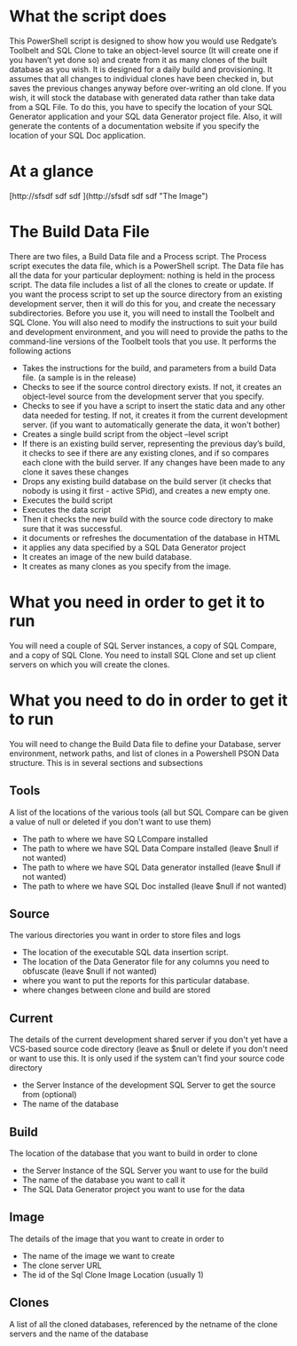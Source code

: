 # What the script does #
This PowerShell script is designed to show how you would use Redgate’s Toolbelt and SQL Clone to take an object-level source (It will create one if you haven’t yet done so) and create from it as many clones of the built database as you wish. It is designed for a daily build and provisioning. It assumes that all changes to individual clones have been checked in, but saves the previous changes anyway before over-writing an old clone. 
If you wish, it will stock the database with generated data rather than take data from a SQL File. To do this, you have to specify the location of your SQL Generator application and your SQL data Generator project file. Also, it will generate the contents of a documentation website if you specify the location of your SQL Doc application.

# At a glance #
[http://sfsdf sdf sdf ](http://sfsdf sdf sdf  "The Image")
# The Build Data File #

There are two files, a Build Data file and a Process script. The Process script executes the data file, which is a PowerShell script. The Data file has all the data for your particular deployment: nothing is held in the process script. The data file includes a list of all the clones to create or update. If you want the process script to set up the source directory from an existing development server, then it will do this for you, and create the necessary subdirectories.
Before you use it, you will need to install the Toolbelt and SQL Clone. You will also need to modify the instructions to suit your build and development environment, and you will need to provide the paths to the command-line versions of the Toolbelt  tools that you use.
It performs the following actions
- Takes the instructions for the build, and parameters from a build Data file. (a sample is in the release)
- Checks to see if the source control directory exists. If not, it creates an object-level source from the development server that you specify.
- Checks to see if you have a script to insert the static data and any other data needed for testing. If not, it creates it from the current development server. (if you want to automatically generate the data, it won't bother)
- Creates a single build script from the object –level script
- If there is an existing build server, representing the previous day’s build, it checks to see if there are any existing clones, and if so compares each clone with the build server. If any changes have been made to any clone it saves these changes
- Drops any existing build database on the build server (it checks that nobody is using it first - active SPid), and creates a new empty one.
- Executes the build script
- Executes the data script
- Then it checks the new build with the source code directory to make sure that it was successful.
- it documents or refreshes the documentation of the database in HTML
- it applies any data specified by a SQL Data Generator project
- It creates an image of the new build database.
- It creates as many clones as you specify from the image. 

# What you need in order to get it to run #

You will need a couple of SQL Server instances, a copy of SQL Compare, and a copy of SQL Clone. You need to install SQL Clone and set up client servers on which you will create the clones.

# What you need to do in order to get it to run #

You will need to change the Build Data file to define your Database, server environment, network paths, and list of clones in a Powershell PSON Data structure. 
This is in several sections and subsections
## Tools ##
A list of the locations of the various tools (all but SQL Compare can be given a value of null or deleted if you don't want to use them)
 - The path to where we have SQ LCompare installed
 - The path to where we have SQL Data Compare installed (leave $null if not wanted) 
 - The path to where we have SQL Data generator installed  (leave $null if not wanted) 
 - The path to where we have SQL Doc installed  (leave $null if not wanted) 

## Source ##
The various directories you want in order to store files and logs
- The location of the executable SQL data insertion script.
- The location of the Data Generator file for any columns you need to obfuscate (leave $null if not wanted) 
- where you want to put the reports for this particular database.
- where changes between clone and build are stored
## Current ##
The details of the current development shared server if you don't yet have a VCS-based source code directory (leave as $null or delete if you don't need or want to use this. It is only used if the system can't find your source code directory 
- the Server Instance of the development SQL Server to get the source from (optional)
- The name of the database 
## Build ##
The location of the database that you want to build in order to clone
- the Server Instance of the SQL Server you want to use for the build
- The name of the database you want to call it
- The SQL Data Generator project you want to use for the data
## Image ##
The details of the image that you want to create in order to 
- The name of the image we want to create
- The clone server URL 
- The id of the Sql Clone Image Location (usually 1)
## Clones ##
  A list of all the cloned databases, referenced by the netname of the clone servers and the name of the database 

 
